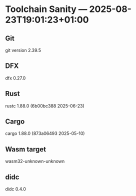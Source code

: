 # Toolchain Sanity — 2025-08-23T19:01:23+01:00

## Git

git version 2.39.5

## DFX

dfx 0.27.0

## Rust

rustc 1.88.0 (6b00bc388 2025-06-23)

## Cargo

cargo 1.88.0 (873a06493 2025-05-10)

## Wasm target

wasm32-unknown-unknown

## didc

didc 0.4.0
